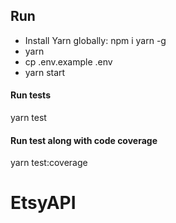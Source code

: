 ## Run

+ Install Yarn globally: npm i yarn -g
+ yarn
+ cp .env.example .env
+ yarn start

#### Run tests
yarn test

#### Run test along with code coverage
yarn test:coverage


# EtsyAPI
